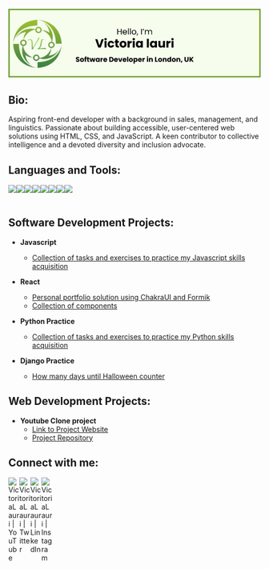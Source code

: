 ![Header](./vl_github_banner_b.jpg)

<h2>Bio:</h2>

Aspiring front-end developer with a background in sales, management, and linguistics. Passionate about building accessible, user-centered web solutions using HTML, CSS, and JavaScript. A keen contributor to collective intelligence and a devoted diversity and inclusion advocate.

<h2>Languages and Tools:</h2>
<img align="left" height="50px" src="https://cdn.jsdelivr.net/gh/devicons/devicon@latest/icons/html5/html5-original-wordmark.svg" /> 
<img align="left" height="50px" src="https://cdn.jsdelivr.net/gh/devicons/devicon@latest/icons/css3/css3-original-wordmark.svg" />
<img align="left" height="50px" src="https://cdn.jsdelivr.net/gh/devicons/devicon@latest/icons/javascript/javascript-original.svg" />
<img align="left" height="50px" src="https://cdn.jsdelivr.net/gh/devicons/devicon@latest/icons/react/react-original.svg" />
<img align="left" height="50px" src="https://cdn.jsdelivr.net/gh/devicons/devicon@latest/icons/python/python-original.svg" />
<img align="left" height="50px" src="https://cdn.jsdelivr.net/gh/devicons/devicon@latest/icons/django/django-plain.svg" />
<img align="left" height="50px" src="https://cdn.jsdelivr.net/gh/devicons/devicon@latest/icons/sqlite/sqlite-original.svg" />
<img align="left" height="50px"src="https://cdn.jsdelivr.net/gh/devicons/devicon@latest/icons/git/git-original.svg" />

<br />
<br />

<h2>Software Development Projects:</h2>

- <b>Javascript</b>
  - [Collection of tasks and exercises to practice my Javascript skills acquisition](https://github.com/VictoriaLauri/Python-Practice)
    
- <b>React</b>
  - [Personal portfolio solution using ChakraUI and Formik](https://github.com/VictoriaLauri/Python-Practice)
  - [Collection of components](https://github.com/VictoriaLauri/Python-Practice)

- <b>Python Practice</b>
  - [Collection of tasks and exercises to practice my Python skills acquisition](https://github.com/VictoriaLauri/Python-Practice)
 
- <b>Django Practice</b>
  - [How many days until Halloween counter](https://github.com/VictoriaLauri/calendar_count_220424)

<h2>Web Development Projects:</h2>

- <b>Youtube Clone project </b>
  - [Link to Project Website](https://victorialauri.github.io/Youtube-Clone/)
  - [Project Repository](https://github.com/VictoriaLauri/Youtube-Clone)

<h2> Connect with me:</h2>

[<img align="left" alt="VictoriaLauri | YouTube" width="22px" src="https://cdn.jsdelivr.net/npm/simple-icons@v3/icons/youtube.svg" />][youtube]
[<img align="left" alt="VictoriaLauri | Twitter" width="22px" src="https://cdn.jsdelivr.net/npm/simple-icons@v3/icons/twitter.svg" />][twitter]
[<img align="left" alt="VictoriaLauri | LinkedIn" width="22px" src="https://cdn.jsdelivr.net/npm/simple-icons@v3/icons/linkedin.svg" />][linkedin]
[<img align="left" alt="VictoriaLauri | Instagram" width="22px" src="https://cdn.jsdelivr.net/npm/simple-icons@v3/icons/instagram.svg" />][instagram]

[twitter]: https://twitter.com/victorialauri_x
[youtube]: https://www.youtube.com/@victorialauri
[instagram]: https://www.instagram.com/mauimagic007/
[linkedin]: https://linkedin.com/in/victorialauri
